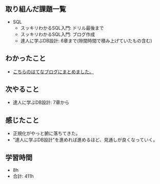 ## 取り組んだ課題一覧

- SQL
    - スッキリわかるSQL入門: ドリル最後まで
    - スッキリわかるSQL入門: ブログ作成
    - 達人に学ぶDB設計: 6章まで(隙間時間で積み上げていたもの含む)

## わかったこと
- [こちらのはてなブログにまとめました。](https://yuki0224-1.hatenablog.com/entry/2024/11/05/141541?_gl=1*cu9vas*_gcl_au*NjEyMDQ2MTI2LjE3MjM3Njg3ODU.)
## 次やること

- 達人に学ぶDB設計: 7章から

## 感じたこと

- 正規化がやっと腑に落ちてきた。
- "達人に学ぶDB設計"を進めれば進めるほど、見通しが良くなっていく。

## 学習時間

- 8h
- 合計: 411h